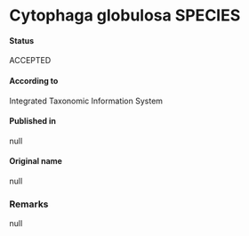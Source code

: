 Cytophaga globulosa SPECIES
=======

#### Status
ACCEPTED

#### According to
Integrated Taxonomic Information System

#### Published in
null

#### Original name
null

### Remarks
null